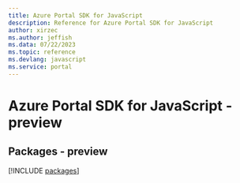 ```yaml
---
title: Azure Portal SDK for JavaScript
description: Reference for Azure Portal SDK for JavaScript
author: xirzec
ms.author: jeffish
ms.data: 07/22/2023
ms.topic: reference
ms.devlang: javascript
ms.service: portal
---
```

# Azure Portal SDK for JavaScript - preview
## Packages - preview
[!INCLUDE [packages](portal-index.md)]